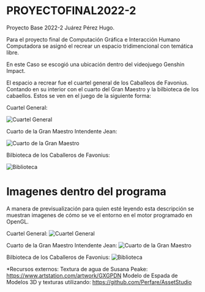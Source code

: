 # PROYECTOFINAL2022-2
Proyecto Base 2022-2
Juárez Pérez Hugo.

Para el proyecto final de Computación Gráfica e Interacción Humano Computadora se asignó el recrear
un espacio tridimencional con temática libre.

En este Caso se escogió una ubicación dentro del videojuego Genshin Impact. 

El espacio a recrear fue el cuartel general de los Caballeos de Favonius. Contando en su interior con
el cuarto del Gran Maestro y la bilbioteca de los cabaellos. Estos se ven en el juego de la siguiente forma:


Cuartel General:

![Cuartel General](https://i.imgur.com/SRc1nhg.png)


Cuarto de la Gran Maestro Intendente Jean:

![Cuarto de la Gran Maestro](https://i.imgur.com/eujYPMo.png)


Bilbioteca de los Caballeros de Favonius:

![Biblioteca](https://i.imgur.com/75gpVFj.png)




# Imagenes dentro del programa
A manera de previsualización para quien esté leyendo esta descripción se muestran imagenes de cómo se ve
el entorno en el motor programado en OpenGL.

Cuartel General:
![Cuartel General](https://i.imgur.com/hMaAIbJ.png)


Cuarto de la Gran Maestro Intendente Jean:
![Cuarto de la Gran Maestro](https://i.imgur.com/EyW8rN6.png)


Bilbioteca de los Caballeros de Favonius:
![Biblioteca](https://i.imgur.com/XlgjZJp.png)






*Recursos externos:
  Textura de agua de Susana Peake: https://www.artstation.com/artwork/GXGPDN
  Modelo de Espada de
  Modelos 3D y texturas utilizando: https://github.com/Perfare/AssetStudio
  
